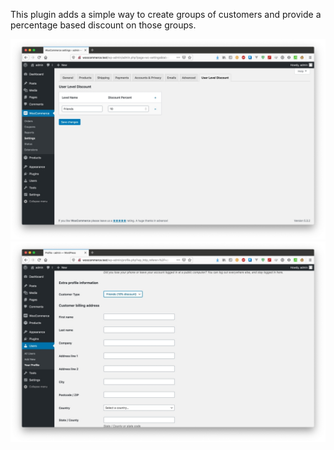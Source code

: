 This plugin adds a simple way to create groups of customers and provide a percentage based discount on those groups.

![alt text](img/user_groups.jpg "Editing the user-groups")
![alt text](img/user_admin.jpg "Assigning a user to a group")